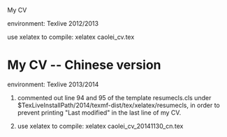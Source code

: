 My CV

environment:
Texlive 2012/2013

use xelatex to compile:
xelatex caolei_cv.tex

# My CV -- Chinese version

environment:
Texlive 2013/2014

1. commented out line 94 and 95 of the template resumecls.cls under $TexLiveInstallPath/2014/texmf-dist/tex/xelatex/resumecls, in order to prevent printing "Last modified" in the last line of my CV.

2. use xelatex to compile:
xelatex caolei_cv_20141130_cn.tex 
